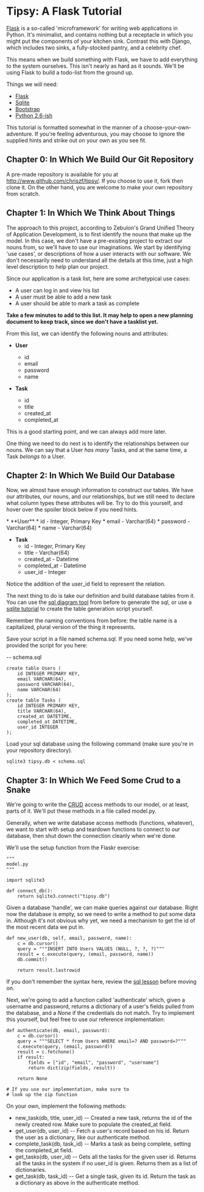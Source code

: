 Tipsy: A Flask Tutorial
======================
[Flask](http://flask.pocoo.org) is a so-called 'microframework' for writing web applications in Python. It's minimalist, and contains nothing but a receptacle in which you might put the components of your kitchen sink. Contrast this with Django, which includes two sinks, a fully-stocked pantry, and a celebrity chef.

This means when we build something with Flask, we have to add everything to the system ourselves. This isn't nearly as hard as it sounds. We'll be using Flask to build a todo-list from the ground up.

Things we will need:

* [Flask](http://flask.pocoo.org)
* [Sqlite](http://www.sqlite.org)
* [Bootstrap](http://twitter.github.com/bootstrap/)
* [Python 2.6-ish](http://www.python.org)

This tutorial is formatted somewhat in the manner of a choose-your-own-adventure. If you're feeling adventurous, you may choose to ignore the supplied hints and strike out on your own as you see fit. 

Chapter 0: In Which We Build Our Git Repository
-----------------------------------------------
A pre-made repository is available for you at http://www.github.com/chriszf/tipsy/. If you choose to use it, fork then clone it. On the other hand, you are welcome to make your own repository from scratch.

Chapter 1: In Which We Think About Things
-----------------------------------------
The approach to this project, according to Zebulon's Grand Unified Theory of Application Development, is to first identify the nouns that make up the model. In this case, we don't have a pre-existing project to extract our nouns from, so we'll have to use our imaginations. We start by identifying 'use cases', or descriptions of how a user interacts with our software. We don't necessarily need to understand all the details at this time, just a high level description to help plan our project.

Since our application is a task list, here are some archetypical use cases:

* A user can log in and view his list
* A user must be able to add a new task
* A user should be able to mark a task as complete

**Take a few minutes to add to this list. It may help to open a new planning document to keep track, since we don't have a tasklist yet.**

From this list, we can identify the following nouns and attributes:

*   **User**
    * id
    * email
    * password
    * name

*   **Task**
    * id
    * title
    * created\_at
    * completed\_at

This is a good starting point, and we can always add more later.

One thing we need to do next is to identify the relationships between our nouns. We can say that a User _has many_ Tasks, and at the same time, a Task _belongs to_ a User.

Chapter 2: In Which We Build Our Database
-----------------------------------------
Now, we almost have enough information to construct our tables. We have our attributes, our nouns, and our relationships, but we still need to declare what column types these attributes will be. Try to do this yourself, and hover over the spoiler block below if you need hints.

<div class="spoilers">
*   **User**
    * id - Integer, Primary Key
    * email - Varchar(64)
    * password - Varchar(64)
    * name - Varchar(64)

*   **Task**
    * id - Integer, Primary Key
    * title - Varchar(64)
    * created\_at - Datetime
    * completed\_at - Datetime
    * user\_id - Integer

Notice the addition of the user\_id field to represent the relation.
</div>

The next thing to do is take our definition and build database tables from it. You can use the [sql diagram tool](http://robotocracy.com/sql/) from before to generate the sql, or use a [sqlite tutorial](http://souptonuts.sourceforge.net/readme_sqlite_tutorial.html) to create the table generation script yourself.

Remember the naming conventions from before: the table name is a capitalized, plural version of the thing it represents.

Save your script in a file named schema.sql. If you need some help, we've provided the script for you here:

<div class="spoilers">
    -- schema.sql

    create table Users (
        id INTEGER PRIMARY KEY,
        email VARCHAR(64),
        password VARCHAR(64),
        name VARCHAR(64)
    );
    create table Tasks (
        id INTEGER PRIMARY KEY,
        title VARCHAR(64),
        created_at DATETIME,
        completed_at DATETIME,
        user_id INTEGER
    );

</div>

Load your sql database using the following command (make sure you're in your repository directory).

    sqlite3 tipsy.db < schema.sql

Chapter 3: In Which We Feed Some Crud to a Snake
------------------------------------------------
We're going to write the [CRUD](http://en.wikipedia.org/wiki/Create,_read,_update_and_delete) access methods to our model, or at least, parts of it. We'll put these methods in a file called model.py.

Generally, when we write database access methods (functions, whatever), we want to start with setup and teardown functions to connect to our database, then shut down the connection cleanly when we're done.

We'll use the setup function from the Flaskr exercise:

    """
    model.py
    """

    import sqlite3

    def connect_db():
        return sqlite3.connect("tipsy.db")

Given a database 'handle', we can make queries against our database. Right now the database is empty, so we need to write a method to put some data in. Although it's not obvious why yet, we need a mechanism to get the id of the most recent data we put in.

    def new_user(db, self, email, password, name):
        c = db.cursor()
        query = """INSERT INTO Users VALUES (NULL, ?, ?, ?)"""
        result = c.execute(query, (email, password, name))
        db.commit()

        return result.lastrowid

If you don't remember the syntax here, review the [sql lesson](https://github.com/chriszf/sql_lesson) before moving on.

Next, we're going to add a function called 'authenticate' which, given a username and password, returns a dictionary of a user's fields pulled from the database, and a _None_ if the credentials do not match. Try to implement this yourself, but feel free to use our reference implementation:

<div class="spoilers">

    def authenticate(db, email, password):
        c = db.cursor()
        query = """SELECT * from Users WHERE email=? AND password=?"""
        c.execute(query, (email, password))
        result = c.fetchone()
        if result:
            fields = ["id", "email", "password", "username"]
            return dict(zip(fields, result))

        return None

    # If you use our implementation, make sure to
    # look up the zip function

</div>

On your own, implement the following methods:

* new\_task(db, title, user\_id) -- Created a new task, returns the id of the newly created row. Make sure to populate the created\_at field.
* get\_user(db, user\_id) -- Fetch a user's record based on his id. Return the user as a dictionary, like our authenticate method.
* complete\_task(db, task\_id) -- Marks a task as being complete, setting the completed\_at field.
* get\_tasks(db, user\_id) -- Gets all the tasks for the given user id. Returns all the tasks in the system if no user\_id is given. Returns them as a list of dictionaries.
* get\_task(db, task\_id) -- Get a single task, given its id. Return the task as a dictionary as above in the authenticate method.
